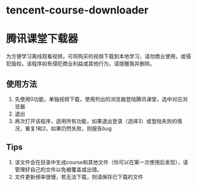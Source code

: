 # tencent-course-downloader

# 腾讯课堂下载器

为方便学习离线观看视频，可将购买的视频下载到本地学习，请勿商业使用，或侵犯版权。该程序如有侵犯商业利益或其他行为，请提醒我并删除。

## 使用方法

1. 先使用0功能，单独视频下载，使用列出的浏览器登陆腾讯课堂，选中对应浏览器
2. 退出
3. 再次打开该程序，适用所有功能，如果退出登录（选择3）或登陆失败的情况，重复1和2，如果仍然失败，则报告bug

## Tips

1. 该文件会在目录中生成course和其他文件（你可以在第一次使用后发现），请管理好自己的文件以免被覆盖或出错。
2. 文件更新频率很慢，若无法下载，则请保存已下载的文件
